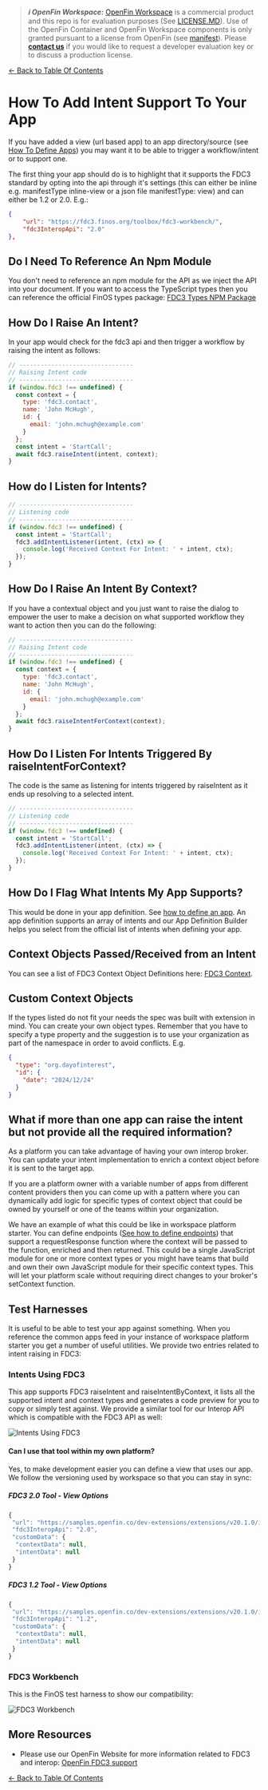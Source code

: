 > **_:information_source: OpenFin Workspace:_** [OpenFin Workspace](https://www.openfin.co/workspace/) is a commercial product and this repo is for evaluation purposes (See [LICENSE.MD](../LICENSE.MD)). Use of the OpenFin Container and OpenFin Workspace components is only granted pursuant to a license from OpenFin (see [manifest](../public/manifest.fin.json)). Please [**contact us**](https://www.openfin.co/workspace/poc/) if you would like to request a developer evaluation key or to discuss a production license.

[<- Back to Table Of Contents](../README.md)

# How To Add Intent Support To Your App

If you have added a view (url based app) to an app directory/source (see [How To Define Apps](./how-to-define-apps.md)) you may want it to be able to trigger a workflow/intent or to support one.

The first thing your app should do is to highlight that it supports the FDC3 standard by opting into the api through it's settings (this can either be inline e.g. manifestType inline-view or a json file manifestType: view) and can either be 1.2 or 2.0. E.g.:

```json
{
    "url": "https://fdc3.finos.org/toolbox/fdc3-workbench/",
    "fdc3InteropApi": "2.0"
},
```

## Do I Need To Reference An Npm Module

You don't need to reference an npm module for the API as we inject the API into your document. If you want to access the TypeScript types then you can reference the official FinOS types package: [FDC3 Types NPM Package](https://www.npmjs.com/package/@finos/fdc3/)

## How Do I Raise An Intent?

In your app would check for the fdc3 api and then trigger a workflow by raising the intent as follows:

```javascript
// --------------------------------
// Raising Intent code
// --------------------------------
if (window.fdc3 !== undefined) {
  const context = {
    type: 'fdc3.contact',
    name: 'John McHugh',
    id: {
      email: 'john.mchugh@example.com'
    }
  };
  const intent = 'StartCall';
  await fdc3.raiseIntent(intent, context);
}
```

## How do I Listen for Intents?

```javascript
// --------------------------------
// Listening code
// --------------------------------
if (window.fdc3 !== undefined) {
  const intent = 'StartCall';
  fdc3.addIntentListener(intent, (ctx) => {
    console.log('Received Context For Intent: ' + intent, ctx);
  });
}
```

## How Do I Raise An Intent By Context?

If you have a contextual object and you just want to raise the dialog to empower the user to make a decision on what supported workflow they want to action then you can do the following:

```javascript
// --------------------------------
// Raising Intent code
// --------------------------------
if (window.fdc3 !== undefined) {
  const context = {
    type: 'fdc3.contact',
    name: 'John McHugh',
    id: {
      email: 'john.mchugh@example.com'
    }
  };
  await fdc3.raiseIntentForContext(context);
}
```

## How Do I Listen For Intents Triggered By raiseIntentForContext?

The code is the same as listening for intents triggered by raiseIntent as it ends up resolving to a selected intent.

```javascript
// --------------------------------
// Listening code
// --------------------------------
if (window.fdc3 !== undefined) {
  const intent = 'StartCall';
  fdc3.addIntentListener(intent, (ctx) => {
    console.log('Received Context For Intent: ' + intent, ctx);
  });
}
```

## How Do I Flag What Intents My App Supports?

This would be done in your app definition. See [how to define an app](./how-to-define-apps.md). An app definition supports an array of intents and our App Definition Builder helps you select from the official list of intents when defining your app.

## Context Objects Passed/Received from an Intent

You can see a list of FDC3 Context Object Definitions here: [FDC3 Context](https://fdc3.finos.org/docs/context/ref/Context).

## Custom Context Objects

If the types listed do not fit your needs the spec was built with extension in mind. You can create your own object types. Remember that you have to specify a type property and the suggestion is to use your organization as part of the namespace in order to avoid conflicts. E.g.

```json
{
  "type": "org.dayofinterest",
  "id": {
    "date": "2024/12/24"
  }
}
```

## What if more than one app can raise the intent but not provide all the required information?

As a platform you can take advantage of having your own interop broker. You can update your intent implementation to enrich a context object before it is sent to the target app.

If you are a platform owner with a variable number of apps from different content providers then you can come up with a pattern where you can dynamically add logic for specific types of context object that could be owned by yourself or one of the teams within your organization.

We have an example of what this could be like in workspace platform starter. You can define endpoints ([See how to define endpoints](./how-to-define-endpoints.md)) that support a requestResponse function where the context will be passed to the function, enriched and then returned. This could be a single JavaScript module for one or more context types or you might have teams that build and own their own JavaScript module for their specific context types. This will let your platform scale without requiring direct changes to your broker's setContext function.

## Test Harnesses

It is useful to be able to test your app against something. When you reference the common apps feed in your instance of workspace platform starter you get a number of useful utilities. We provide two entries related to intent raising in FDC3:

### Intents Using FDC3

This app supports FDC3 raiseIntent and raiseIntentByContext, it lists all the supported intent and context types and generates a code preview for you to copy or simply test against. We provide a similar tool for our Interop API which is compatible with the FDC3 API as well:

![Intents Using FDC3](./assets/view-intents-fdc3.png)

#### Can I use that tool within my own platform?

Yes, to make development easier you can define a view that uses our app. We follow the versioning used by workspace so that you can stay in sync:

##### FDC3 2.0 Tool - View Options

```javascript
{
 "url": "https://samples.openfin.co/dev-extensions/extensions/v20.1.0/interop/fdc3/intent/2-0/fdc3-intent-view.html",
 "fdc3InteropApi": "2.0",
 "customData": {
  "contextData": null,
  "intentData": null
 }
}
```

##### FDC3 1.2 Tool - View Options

```javascript
{
 "url": "https://samples.openfin.co/dev-extensions/extensions/v20.1.0/interop/fdc3/intent/fdc3-intent-view.html",
 "fdc3InteropApi": "1.2",
 "customData": {
  "contextData": null,
  "intentData": null
 }
}
```

### FDC3 Workbench

This is the FinOS test harness to show our compatibility:

![FDC3 Workbench](./assets/fdc3-workbench.png)

## More Resources

- Please use our OpenFin Website for more information related to FDC3 and interop: [OpenFin FDC3 support](https://developers.openfin.co/of-docs/docs/fdc3-support-in-openfin)

[<- Back to Table Of Contents](../README.md)
